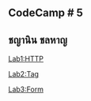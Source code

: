 ## CodeCamp # 5

## ชญานิน ชลหาญ

[Lab1:HTTP](https://github.com/cchayanin/CodeCamp5/tree/master/Day01/lab1-http)

[Lab2:Tag](https://github.com/cchayanin/CodeCamp5/tree/master/Day01/lab2-tag)

[Lab3:Form](https://github.com/cchayanin/CodeCamp5/tree/master/Day01/lab3-form)
